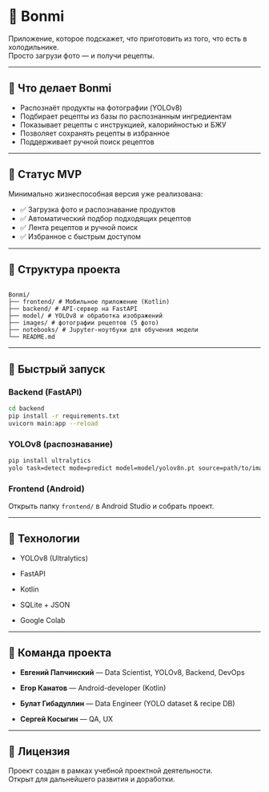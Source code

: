 # 🍳 Bonmi

Приложение, которое подскажет, что приготовить из того, что есть в холодильнике.  
Просто загрузи фото — и получи рецепты.

---

## 📸 Что делает Bonmi

- Распознаёт продукты на фотографии (YOLOv8)
- Подбирает рецепты из базы по распознанным ингредиентам
- Показывает рецепты с инструкцией, калорийностью и БЖУ
- Позволяет сохранять рецепты в избранное
- Поддерживает ручной поиск рецептов

---

## 🧪 Статус MVP

Минимально жизнеспособная версия уже реализована:

- ✅ Загрузка фото и распознавание продуктов
- ✅ Автоматический подбор подходящих рецептов
- ✅ Лента рецептов и ручной поиск
- ✅ Избранное с быстрым доступом

---

## 📂 Структура проекта

```

Bonmi/  
├── frontend/ # Мобильное приложение (Kotlin)  
├── backend/ # API-сервер на FastAPI  
├── model/ # YOLOv8 и обработка изображений  
├── images/ # фотографии рецептов (5 фото)
├── notebooks/ # Jupyter-ноутбуки для обучения модели  
└── README.md

````

---

## 🚀 Быстрый запуск

### Backend (FastAPI)

```bash
cd backend
pip install -r requirements.txt
uvicorn main:app --reload
````

### YOLOv8 (распознавание)

```bash
pip install ultralytics
yolo task=detect mode=predict model=model/yolov8n.pt source=path/to/image.jpg
```

### Frontend (Android)

Открыть папку `frontend/` в Android Studio и собрать проект.

---

## 🧠 Технологии

- YOLOv8 (Ultralytics)
    
- FastAPI
    
- Kotlin
    
- SQLite + JSON
    
- Google Colab
    

---

## 👥 Команда проекта

- **Евгений Папчинский** — Data Scientist, YOLOv8, Backend, DevOps
    
- **Егор Канатов** — Android-developer (Kotlin)
    
- **Булат Гибадуллин** — Data Engineer (YOLO dataset & recipe DB)
    
- **Сергей Косыгин** — QA, UX
    
---

## 📄 Лицензия

Проект создан в рамках учебной проектной деятельности.  
Открыт для дальнейшего развития и доработки.
